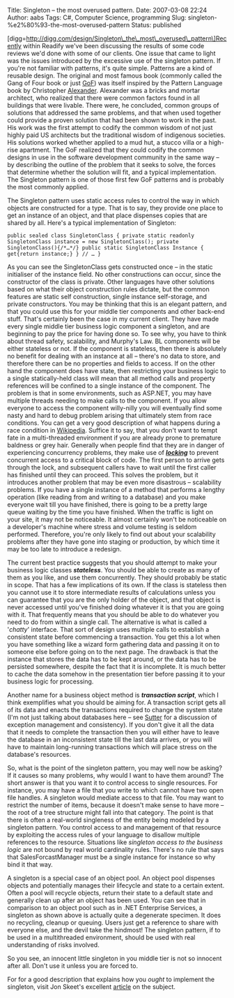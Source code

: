 Title: Singleton – the most overused pattern.
Date: 2007-03-08 22:24
Author: aabs
Tags: C#, Computer Science, programming
Slug: singleton-%e2%80%93-the-most-overused-pattern
Status: published

\[digg=http://digg.com/design/Singleton\_the\_most\_overused\_pattern\]Recently within Readify we've been discussing the results of some code reviews we'd done with some of our clients. One issue that came to light was the issues introduced by the excessive use of the singleton pattern. If you're not familiar with patterns, it's quite simple. Patterns are a kind of reusable design. The original and most famous book (commonly called the Gang of Four book or just [GoF](http://en.wikipedia.org/wiki/GoF)) was itself inspired by the Pattern Language book by Christopher [Alexander](http://en.wikipedia.org/wiki/Christopher_Alexander). Alexander was a bricks and mortar architect, who realized that there were common factors found in all buildings that were livable. There were, he concluded, common groups of solutions that addressed the same problems, and that when used together could provide a proven solution that had been shown to work in the past. His work was the first attempt to codify the common wisdom of not just highly paid US architects but the traditional wisdom of indigenous societies. His solutions worked whether applied to a mud hut, a stucco villa or a high-rise apartment. The GoF realized that they could codify the common designs in use in the software development community in the same way – by describing the outline of the problem that it seeks to solve, the forces that determine whether the solution will fit, and a typical implementation. The Singleton pattern is one of those first few GoF patterns and is probably the most commonly applied.

The Singleton pattern uses static access rules to control the way in which objects are constructed for a type. That is to say, they provide one place to get an instance of an object, and that place dispenses copies that are shared by all. Here's a typical implementation of Singleton:

`public sealed class SingletonClass { private static readonly SingletonClass instance = new SingletonClass(); private SingletonClass(){/*…*/} public static SingletonClass Instance {     get{return instance;} } // … }`

As you can see the SingletonClass gets constructed once – in the static initialiser of the instance field. No other constructions can occur, since the constructor of the class is private. Other languages have other solutions based on what their object construction rules dictate, but the common features are static self construction, single instance self-storage, and private constructors. You may be thinking that this is an elegant pattern, and that you could use this for your middle tier components and other back-end stuff. That's certainly been the case in my current client. They have made every single middle tier business logic component a singleton, and are beginning to pay the price for having done so. To see why, you have to think about thread safety, scalability, and Murphy's Law. BL components will be either stateless or not. If the component is stateless, then there is absolutely no benefit for dealing with an instance at all – there's no data to store, and therefore there can be no properties and fields to access. If on the other hand the component does have state, then restricting your business logic to a single statically-held class will mean that all method calls and property references will be confined to a single instance of the component. The problem is that in some environments, such as ASP.NET, you may have multiple threads needing to make calls to the component. If you allow everyone to access the component willy-nilly you will eventually find some nasty and hard to debug problem arising that ultimately stem from race conditions. You can get a very good description of what happens during a race condition in [Wikipedia](http://en.wikipedia.org/wiki/Race_condition). Suffice it to say, that you don't want to tempt fate in a multi-threaded environment if you are already prone to premature baldness or grey hair. Generally when people find that they are in danger of experiencing concurrency problems, they make use of [***locking***](http://en.wikipedia.org/wiki/Lock_%28software_engineering%29) to prevent concurrent access to a critical block of code. The first person to arrive gets through the lock, and subsequent callers have to wait until the first caller has finished until they can proceed. This solves the problem, but it introduces another problem that may be even more disastrous – scalability problems. If you have a single instance of a method that performs a lengthy operation (like reading from and writing to a database) and you make everyone wait till you have finished, there is going to be a pretty large queue waiting by the time you have finished. When the traffic is light on your site, it may not be noticeable. It almost certainly won't be noticeable on a developer's machine where stress and volume testing is seldom performed. Therefore, you're only likely to find out about your scalability problems after they have gone into staging or production, by which time it may be too late to introduce a redesign.

The current best practice suggests that you should attempt to make your business logic classes ***stateless***. You should be able to create as many of them as you like, and use them concurrently. They should probably be static in scope. That has a few implications of its own. If the class is stateless then you cannot use it to store intermediate results of calculations unless you can guarantee that you are the only holder of the object, and that object is never accessed until you've finished doing whatever it is that you are going with it. That frequently means that you should be able to do whatever you need to do from within a single call. The alternative is what is called a '*chatty*' interface. That sort of design uses multiple calls to establish a consistent state before commencing a transaction. You get this a lot when you have something like a wizard form gathering data and passing it on to someone else before going on to the next page. The drawback is that the instance that stores the data has to be kept around, or the data has to be persisted somewhere, despite the fact that it is incomplete. It is much better to cache the data somehow in the presentation tier before passing it to your business logic for processing.

Another name for a business object method is ***transaction script***, which I think exemplifies what you should be aiming for. A transaction script gets all of its data and enacts the transactions required to change the system state (I'm not just talking about databases here – see [Sutter](http://en.wikipedia.org/wiki/Herb_Sutter) for a discussion of exception management and consistency). If you don't give it all the data that it needs to complete the transaction then you will either have to leave the database in an inconsistent state till the last data arrives, or you will have to maintain long-running transactions which will place stress on the database's resources.

So, what is the point of the singleton pattern, you may well now be asking? If it causes so many problems, why would I want to have them around? The short answer is that you want it to control access to single resources. For instance, you may have a file that you write to which cannot have two open file handles. A singleton would mediate access to that file. You may want to restrict the number of items, because it doesn't make sense to have more – the root of a tree structure might fall into that category. The point is that there is often a real-world singleness of the entity being modeled by a singleton pattern. You control access to and management of that resource by exploiting the access rules of your language to disallow multiple references to the resource. Situations like *singleton access to the business logic* are not bound by real world cardinality rules. There's no rule that says that SalesForcastManager must be a single instance for instance so why bind it that way.

A singleton is a special case of an object pool. An object pool dispenses objects and potentially manages their lifecycle and state to a certain extent. Often a pool will recycle objects, return their state to a default state and generally clean up after an object has been used. You can see that in comparison to an object pool such as in .NET Enterprise Services, a singleton as shown above is actually quite a degenerate specimen. It does no recycling, cleanup or queuing. Users just get a reference to share with everyone else, and the devil take the hindmost! The singleton pattern, if to be used in a multithreaded environment, should be used with real understanding of risks involved.

So you see, an innocent little singleton in you middle tier is not so innocent after all. Don't use it unless you are forced to.

For for a good description that explains how you *ought* to implement the singleton, visit Jon Skeet's excellent [article](http://www.yoda.arachsys.com/csharp/singleton.html) on the subject.
